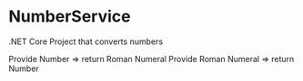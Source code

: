 # NumberService
.NET Core Project that converts numbers

Provide Number => return Roman Numeral
Provide Roman Numeral => return Number
